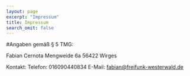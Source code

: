 ```yaml
---
layout: page
excerpt: "Impressum"
title: Impressum
search_omit: false
---
```


#Angaben gemäß § 5 TMG:

Fabian Cernota
Mengweide 6a
56422 Wirges

Kontakt:
Telefon: 016090440834
E-Mail: fabian@freifunk-westerwald.de

